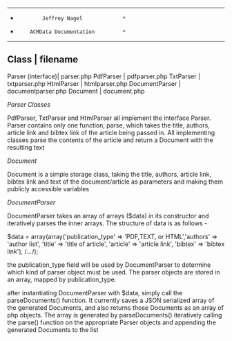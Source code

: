 *****************************************
*             Jeffrey Nagel             *
*         ACMData Documentation         *
*****************************************

Class             |        filename
--------------------------------------
Parser (interface)|        parser.php
PdfParser         |        pdfparser.php
TxtParser         |        txtparser.php
HtmlParser        |        htmlparser.php
DocumentParser    |        documentparser.php
Document          |        document.php

*Parser Classes*

PdfParser, TxtParser and HtmlParser all implement the 
interface Parser. Parser contains only one function,
parse, which takes the title, authors, article link
and bibtex link of the article being passed in. All
implementing classes parse the contents of the article
and return a Document with the resulting text

*Document*

Document is a simple storage class, taking the title, 
authors, article link, bibtex link and text of the
document/article as parameters and making them publicly
accessible variables

*DocumentParser*

DocumentParser takes an array of arrays ($data) in its 
constructor and iteratively parses the inner arrays. 
The structure of data is as follows -

$data = array(array('publication_type' => 'PDF,TEXT, or HTML','authors' => 'author list', 
'title' => 'title of article', 'article' => 'article link', 'bibtex' => 'bibtex link'), /*...*/);

the publication_type field will be used by DocumentParser
to determine which kind of parser object must be used. The 
parser objects are stored in an array, mapped by publication_type.

after instantiating DocumentParser with $data, simply call the
parseDocuments() function. It currently saves a JSON serialized 
array of the generated Documents, and also returns those 
Documents as an array of php objects. The array is generated by 
parseDocuments() iteratively calling the parse() function 
on the appropriate Parser objects and appending the generated
Documents to the list




